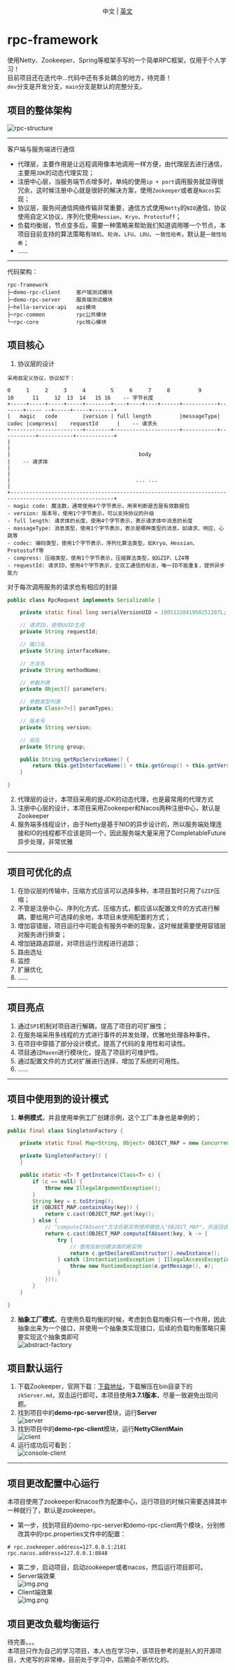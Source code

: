 <div align="center">中文 | <a href='./README.zh.md'>英文</a></div>

# rpc-framework

使用Netty、Zookeeper、Spring等框架手写的一个简单RPC框架，仅用于个人学习！</br>
目前项目还在迭代中...代码中还有多处耦合的地方，待完善！</br>
`dev`分支是开发分支，`main`分支是默认的完整分支。

## 项目的整体架构
![rpc-structure](./assets/rpc-structure-2.png)

---
客户端与服务端进行通信
- 代理层，主要作用是让远程调用像本地调用一样方便，由代理层去进行通信，主要用`JDK`的动态代理实现；
- 注册中心层，当服务端节点增多时，单纯的使用`ip + port`调用服务就显得很冗余，这时候注册中心就是很好的解决方案，使用`Zookeeper`或者是`Nacos`实现；
- 协议层，服务间通信网络传输非常重要，通信方式使用`Netty`的`NIO`通信，协议使用自定义协议，序列化使用`Hessian`、`Kryo`、`Protostuff`；
- 负载均衡层，节点变多后，需要一种策略来帮助我们知道调用哪一个节点，本项目目前支持的算法策略有`随机`、`轮询`、`LFU`、`LRU`、`一致性哈希`，默认是`一致性哈希`；
- ......

---
代码架构：
```
rpc-framework
├─demo-rpc-client     客户端测试模块
├─demo-rpc-server     服务端测试模块
├─hello-service-api   api模块
├─rpc-common          rpc公共模块
└─rpc-core            rpc核心模块
```
## 项目核心
1. 协议层的设计
```
采用自定义协议，协议如下：

0     1     2     3     4        5     6     7     8         9          10      11     12  13  14   15 16    -- 字节长度
+-----+-----+-----+-----+--------+----+----+----+------+-----------+-------+----- --+-----+-----+-------+
|   magic   code        |version | full length         |messageType| codec |compress|    requestId      |    -- 请求头
+-----------------------+--------+---------------------+-----------+-----------+-----------+------------+
|                                                                                                       |
|                                         body                                                          |    -- 请求体
|                                                                                                       |
|                                        ... ...                                                        |
+-------------------------------------------------------------------------------------------------------+
- magic code: 魔法数，通常使用4个字节表示，用来判断是否是有效数据包
- version: 版本号，使用1个字节表示，可以支持协议的升级
- full length: 请求体的长度，使用4个字节表示，表示请求体中消息的长度
- massageType: 消息类型，使用1个字节表示，表示是哪种类型的消息，如请求、响应、心跳等
- codec: 编码类型，使用1个字节表示，序列化算法类型，如Kryo、Hessian、Protostuff等
- compress: 压缩类型，使用1个字节表示，压缩算法类型，如GZIP、LZ4等
- requestId: 请求ID，使用4个字节表示，全双工通信的标志，唯一ID不能重复，提供异步能力
```
对于每次调用服务的请求也有相应的封装
```java
public class RpcRequest implements Serializable {

    private static final long serialVersionUID = 1905122041950251207L;

    // 请求ID，使用UUID生成
    private String requestId;

    // 接口名
    private String interfaceName;

    // 方法名
    private String methodName;

    // 参数列表
    private Object[] parameters;

    // 参数类型列表
    private Class<?>[] paramTypes;

    // 版本号
    private String version;

    // 组名
    private String group;

    public String getRpcServiceName() {
        return this.getInterfaceName() + this.getGroup() + this.getVersion();
    }

}
```
2. 代理层的设计，本项目采用的是JDK的动态代理，也是最常用的代理方式
3. 注册中心层的设计，本项目采用Zookeeper和Nacos两种注册中心，默认是Zookeeper
4. 服务端多线程设计，由于Netty是基于NIO的异步设计的，所以服务端处理连接和IO的线程都不应该是同一个，因此服务端大量采用了CompletableFuture异步处理，非常优雅
---
## 项目可优化的点
1. 在协议层的传输中，压缩方式应该可以选择多种，本项目暂时只用了`GZIP`压缩；
2. 不管是注册中心、序列化方式、压缩方式，都应该以配置文件的方式进行解耦，要给用户可选择的余地，本项目未使用配置的方式；
3. 增加容错层，项目运行中可能会有服务中断的现象，这时候就需要使用容错层对服务进行排查；
4. 增加链路追踪层，对项目运行流程进行追踪；
5. 路由选址
6. 监控
7. 扩展优化
8. ......
---
## 项目亮点
1. 通过`SPI`机制对项目进行解耦，提高了项目的可扩展性；
2. 在服务端采用多线程的方式进行事件的并发处理，优雅地处理各种事件。
3. 在项目中穿插了部分设计模式，提高了代码的复用性和可读性。
4. 项目通过`Maven`进行模块化，提高了项目的可维护性。
5. 通过配置文件的方式对扩展进行选择，增加了系统的可用性。
5. ......
---
## 项目中使用到的设计模式
1. **单例模式**，并且使用单例工厂创建示例，这个工厂本身也是单例的；
```java
public final class SingletonFactory {

    private static final Map<String, Object> OBJECT_MAP = new ConcurrentHashMap<>();

    private SingletonFactory() {
    }

    public static <T> T getInstance(Class<T> c) {
        if (c == null) {
            throw new IllegalArgumentException();
        }
        String key = c.toString();
        if (OBJECT_MAP.containsKey(key)) {
            return c.cast(OBJECT_MAP.get(key));
        } else {
            // "computeIfAbsent"方法将新实例使用键放入"OBJECT_MAP"，并返回该实例。
            return c.cast(OBJECT_MAP.computeIfAbsent(key, k -> {
                try {
                    // 使用反射创建该类的新实例
                    return c.getDeclaredConstructor().newInstance();
                } catch (InstantiationException | IllegalAccessException | InvocationTargetException | NoSuchMethodException e) {
                    throw new RuntimeException(e.getMessage(), e);
                }
            }));
        }
    }

}
```
2. **抽象工厂模式**，在使用负载均衡的时候，考虑到负载均衡只有一个作用，因此抽象出来为一个接口，并使用一个抽象类实现接口，后续的负载均衡策略只需要实现这个抽象类即可</br>
![abstract-factory](./assets/abstract-factory.png)
## 项目默认运行
1. 下载Zookeeper，官网下载：[下载地址](https://zookeeper.apache.org/releases.html)，下载解压在bin目录下的`zkServer.md`，双击运行即可，本项目使用**3.7.1版本**，尽量一致避免出现问题。
2. 找到项目中的**demo-rpc-server**模块，运行**Server**</br>
![server](./assets/run-server.png)
3. 找到项目中的**demo-rpc-client**模块，运行**NettyClientMain**</br>
![client](./assets/run-client.png)
4. 运行成功后可看到：</br>
![console-client](./assets/console-client.png)
---
## 项目更改配置中心运行
本项目使用了zookeeper和nacos作为配置中心，运行项目的时候只需要选择其中一种就行了，默认是zookeeper。
- 第一步，找到项目的demo-rpc-server和demo-rpc-client两个模块，分别修改其中的rpc.properties文件中的配置：
```properties
# rpc.zookeeper.address=127.0.0.1:2181
rpc.nacos.address=127.0.0.1:8848
```
- 第二步，启动项目，启动zookeeper或者nacos，然后运行项目即可。
- Server端效果</br>
![img.png](assets/nacos-server.png)
- Client端效果</br>
![img.png](assets/nacos-client.png)

## 项目更改负载均衡运行
待完善。。。</br>
本项目只作为自己的学习项目，本人也在学习中，该项目参考的是别人的开源项目，大佬写的非常棒，目前处于学习中，后期会不断优化的。